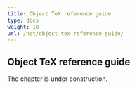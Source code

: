 ```yaml
---
title: Object TeX reference guide
type: docs
weight: 18
url: /net/object-tex-reference-guide/
---
```

## **Object TeX reference guide**

The chapter is under construction.